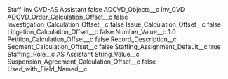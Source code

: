 <?xml version="1.0" encoding="UTF-8"?>
<CustomMetadata xmlns="http://soap.sforce.com/2006/04/metadata" xmlns:xsi="http://www.w3.org/2001/XMLSchema-instance" xmlns:xsd="http://www.w3.org/2001/XMLSchema">
    <label>Staff-Inv CVD-AS Assistant</label>
    <protected>false</protected>
    <values>
        <field>ADCVD_Objects__c</field>
        <value xsi:type="xsd:string">Inv_CVD</value>
    </values>
    <values>
        <field>ADCVD_Order_Calculation_Offset__c</field>
        <value xsi:type="xsd:boolean">false</value>
    </values>
    <values>
        <field>Investigation_Calculation_Offset__c</field>
        <value xsi:type="xsd:boolean">false</value>
    </values>
    <values>
        <field>Issue_Calculation_Offset__c</field>
        <value xsi:type="xsd:boolean">false</value>
    </values>
    <values>
        <field>Litigation_Calculation_Offset__c</field>
        <value xsi:type="xsd:boolean">false</value>
    </values>
    <values>
        <field>Number_Value__c</field>
        <value xsi:type="xsd:double">1.0</value>
    </values>
    <values>
        <field>Petition_Calculation_Offset__c</field>
        <value xsi:type="xsd:boolean">false</value>
    </values>
    <values>
        <field>Record_Description__c</field>
        <value xsi:nil="true"/>
    </values>
    <values>
        <field>Segment_Calculation_Offset__c</field>
        <value xsi:type="xsd:boolean">false</value>
    </values>
    <values>
        <field>Staffing_Assignment_Default__c</field>
        <value xsi:type="xsd:boolean">true</value>
    </values>
    <values>
        <field>Staffing_Role__c</field>
        <value xsi:type="xsd:string">AS Assistant</value>
    </values>
    <values>
        <field>String_Value__c</field>
        <value xsi:nil="true"/>
    </values>
    <values>
        <field>Suspension_Agreement_Calculation_Offset__c</field>
        <value xsi:type="xsd:boolean">false</value>
    </values>
    <values>
        <field>Used_with_Field_Named__c</field>
        <value xsi:nil="true"/>
    </values>
</CustomMetadata>
